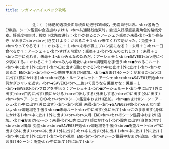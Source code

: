 ```yaml
---
title: ワガママハイスペック攻略
---
```


                注：(　)标记的选项会由系统自动进行CG回收，无需自行回收。<br>各角色END后，シーン鑑賞中会追加おまけH。<br>共通路线结束时，会进入好感度最高角色的路线分支。好感度相同时，按以下优先度进行：<br>かおるこ＞アーシェ＞兎亜＞未尋<br><br>鹿苑寺 かおるこ<br><br>引き受けよう：かおるこ＋１<br>来てくれて助かった。：兎亜＋１<br>やってやるです！：かおるこ＋１<br>未尋が裸エプロン姿になる？：未尋＋１<br>一口食べるか？：アーシェ＋１<br>すげぇ可愛い：兎亜＋１<br>なんのこれしき！：未尋＋１<br>二手に別れる。未尋＋１<br>みんなのためだ。：アーシェ＋１<br>◆SAVE01<br>逆にベタ褒めする。：かおるこ＋１<br>みんな可愛いよ<br>調理場を手伝う<br>■かおるこルート<br>中に出す(外に出す)<br>口に出す(顔にかける)<br>中に出す(外に出す)<br><br>かおるこ END<br><br>※シーン鑑賞中おまけH追加。<br>■おまけHシーン：かおるこ<br>口に出す(顔にかける)<br><br>桜木・ルーフォレット・アーシェ<br><br>◆SAVE01开始<br>何かダジャレを返す。<br>◆SAVE02<br>……強いて言うなら兎亜かな：兎亜＋１<br>◆SAVE03<br>フロアを手伝う：アーシェ＋１<br>■アーシェルート<br>中に出す(外に出す)<br>口内に出す(顔にかける)<br>中出しする(外出しする)<br>中に出す(外に出す)<br><br>アーシェ END<br><br>※シーン鑑賞中おまけH追加。<br>■おまけHシーン：アーシェ<br>中に出す(外に出す)<br><br>宮瀬 未尋<br><br>◆SAVE02开始<br>みんな可愛いよ<br>調理場を手伝う<br>■未尋ルート<br>中に出す(外に出す)<br>このまま出す(身体にかける)<br>中に出す(外に出す)<br><br>未尋 END<br><br>※シーン鑑賞中おまけH追加。<br>■おまけHシーン：未尋<br>口内に出す(顔にかける)<br>膣内に出す(身体を汚す)<br><br>鳴海 兎亜<br><br>◆SAVE03开始<br>調理場を手伝う<br>■兎亜ルート<br>中に出す(外に出す)<br>中に出す(外に出す)<br>中に出す(外に出す)<br>中に出す(外に出す)<br>中に出す(外に出す)<br><br>兎亜 END<br><br>※シーン鑑賞中おまけH追加。<br>■おまけHシーン：兎亜<br>中に出す(外に出す)<br>
              
